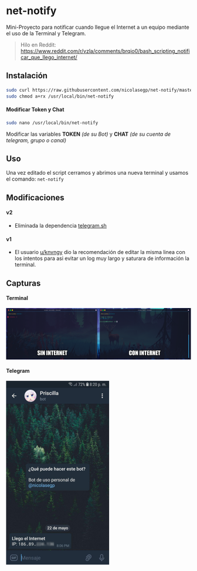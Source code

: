 # net-notify

Mini-Proyecto para notificar cuando llegue el Internet a un equipo mediante el uso de la Terminal y Telegram.

> Hilo en Reddit: https://www.reddit.com/r/vzla/comments/brqio0/bash_scripting_notificar_que_llego_internet/

## Instalación

```bash
sudo curl https://raw.githubusercontent.com/nicolasegp/net-notify/master/net-notify -o /usr/local/bin/net-notify
sudo chmod a+rx /usr/local/bin/net-notify
```

#### Modificar Token y Chat

```bash
sudo nano /usr/local/bin/net-notify
```

Modificar las variables **TOKEN** _(de su Bot)_ y **CHAT** _(de su cuenta de telegram, grupo o canal)_

## Uso

Una vez editado el script cerramos y abrimos una nueva terminal y usamos el comando: `net-notify`

## Modificaciones

#### v2

* Eliminada la dependencia [telegram.sh](https://github.com/fabianonline/telegram.sh)

#### v1

* El usuario [u/knvngy](https://www.reddit.com/user/knvngy/) dio la recomendación de editar la misma linea con los intentos para asi evitar un log muy largo y saturara de información la terminal.

## Capturas

#### Terminal

<img src="https://raw.githubusercontent.com/nicolasegp/net-notify/master/img/001.png">

#### Telegram

<img src="https://raw.githubusercontent.com/nicolasegp/net-notify/master/img/002.png" height="500">
